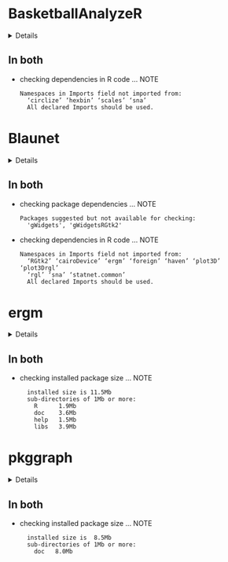 # BasketballAnalyzeR

<details>

* Version: 0.5.0
* GitHub: https://github.com/sndmrc/BasketballAnalyzeR
* Source code: https://github.com/cran/BasketballAnalyzeR
* Date/Publication: 2020-06-26 09:00:11 UTC
* Number of recursive dependencies: 75

Run `revdep_details(, "BasketballAnalyzeR")` for more info

</details>

## In both

*   checking dependencies in R code ... NOTE
    ```
    Namespaces in Imports field not imported from:
      ‘circlize’ ‘hexbin’ ‘scales’ ‘sna’
      All declared Imports should be used.
    ```

# Blaunet

<details>

* Version: 2.1.0
* GitHub: NA
* Source code: https://github.com/cran/Blaunet
* Date/Publication: 2020-05-22 08:10:11 UTC
* Number of recursive dependencies: 84

Run `revdep_details(, "Blaunet")` for more info

</details>

## In both

*   checking package dependencies ... NOTE
    ```
    Packages suggested but not available for checking:
      'gWidgets', 'gWidgetsRGtk2'
    ```

*   checking dependencies in R code ... NOTE
    ```
    Namespaces in Imports field not imported from:
      ‘RGtk2’ ‘cairoDevice’ ‘ergm’ ‘foreign’ ‘haven’ ‘plot3D’ ‘plot3Drgl’
      ‘rgl’ ‘sna’ ‘statnet.common’
      All declared Imports should be used.
    ```

# ergm

<details>

* Version: 3.11.0
* GitHub: https://github.com/statnet/ergm
* Source code: https://github.com/cran/ergm
* Date/Publication: 2020-10-14 09:30:02 UTC
* Number of recursive dependencies: 69

Run `revdep_details(, "ergm")` for more info

</details>

## In both

*   checking installed package size ... NOTE
    ```
      installed size is 11.5Mb
      sub-directories of 1Mb or more:
        R      1.9Mb
        doc    3.6Mb
        help   1.5Mb
        libs   3.9Mb
    ```

# pkggraph

<details>

* Version: 0.2.3
* GitHub: https://github.com/talegari/pkggraph
* Source code: https://github.com/cran/pkggraph
* Date/Publication: 2018-11-15 09:50:03 UTC
* Number of recursive dependencies: 65

Run `revdep_details(, "pkggraph")` for more info

</details>

## In both

*   checking installed package size ... NOTE
    ```
      installed size is  8.5Mb
      sub-directories of 1Mb or more:
        doc   8.0Mb
    ```

